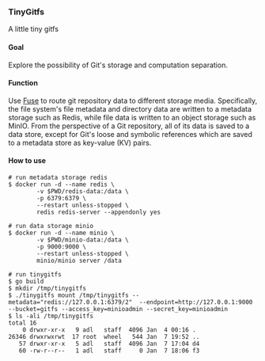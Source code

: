 ### TinyGitfs

A little tiny gitfs

#### Goal
Explore the possibility of Git's storage and computation separation.

#### Function
Use [Fuse](https://en.wikipedia.org/wiki/Filesystem_in_Userspace) to route git repository data to different storage media.
Specifically, the file system's file metadata and directory data are written to a metadata storage such as Redis, while file data is written to an object storage such as MinIO.
From the perspective of a Git repository, all of its data is saved to a data store, except for Git's loose and symbolic references which are saved to a metadata store as key-value (KV) pairs.

#### How to use
```shell
# run metadata storage redis
$ docker run -d --name redis \
        -v $PWD/redis-data:/data \
        -p 6379:6379 \
        --restart unless-stopped \
        redis redis-server --appendonly yes
   
# run data storage minio       
$ docker run -d --name minio \
        -v $PWD/minio-data:/data \
        -p 9000:9000 \
        --restart unless-stopped \
        minio/minio server /data

# run tinygitfs   
$ go build
$ mkdir /tmp/tinygitfs
$ ./tinygitfs mount /tmp/tinygitfs --metadata="redis://127.0.0.1:6379/2"  --endpoint=http://127.0.0.1:9000 --bucket=gitfs --access_key=minioadmin --secret_key=minioadmin
$ ls -ali /tmp/tinygitfs
total 16
    0 drwxr-xr-x   9 adl   staff  4096 Jan  4 00:16 .
26346 drwxrwxrwt  17 root  wheel   544 Jan  7 19:52 ..
   57 drwxr-xr-x   5 adl   staff  4096 Jan  7 17:04 d4
   60 -rw-r--r--   1 adl   staff     0 Jan  7 18:06 f3
```
